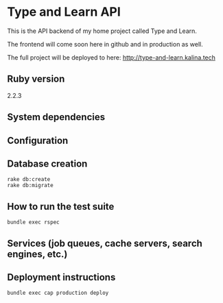 # Type and Learn API

This is the API backend of my home project called Type and Learn.

The frontend will come soon here in github and in production as well.

The full project will be deployed to here: http://type-and-learn.kalina.tech

## Ruby version
2.2.3

## System dependencies
## Configuration
## Database creation
```
rake db:create
rake db:migrate
```

## How to run the test suite
```
bundle exec rspec
```

## Services (job queues, cache servers, search engines, etc.)
## Deployment instructions
```
bundle exec cap production deploy
```